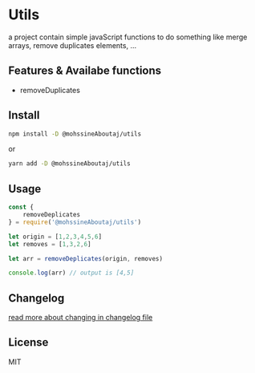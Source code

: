 # Utils

a project contain simple javaScript functions to do something like merge arrays, remove duplicates elements, ...

## Features & Availabe functions
+ removeDuplicates

## Install
```sh
npm install -D @mohssineAboutaj/utils
```
or
```sh
yarn add -D @mohssineAboutaj/utils
```

## Usage

```js
const {
	removeDeplicates
} = require('@mohssineAboutaj/utils')

let origin = [1,2,3,4,5,6]
let removes = [1,3,2,6]

let arr = removeDeplicates(origin, removes)

console.log(arr) // output is [4,5]
```

## Changelog
[read more about changing in changelog file](./CHANGELOG.md)

## License
MIT